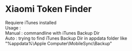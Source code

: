 # Xiaomi Token Finder

Requiere iTunes installed<BR>
Usage : <BR>
Manual : commandline with iTunes Backup Dir<BR>
Auto : trying to find iTunes Backup Dir in appdata folder like "%appdata%\Apple Computer\MobileSync\Backup"<BR>
  
